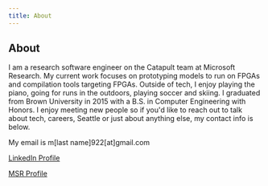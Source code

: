 ```yaml
---
title: About
---
```


## About

I am a research software engineer on the Catapult team at Microsoft Research. My current work focuses on prototyping models to run on FPGAs and compilation tools targeting FPGAs. Outside of tech, I enjoy playing the piano, going for runs in the outdoors, playing soccer and skiing. I graduated from Brown University in 2015 with a B.S. in Computer Engineering with Honors. I enjoy meeting new people so if you'd like to reach out to talk about tech, careers, Seattle or just about anything else, my contact info is below.

My email is m[last name]922[at]gmail.com

[LinkedIn Profile](https://www.linkedin.com/in/michael-lazos-9a5b4679/)

[MSR Profile](https://www.microsoft.com/en-us/research/people/milazos/)


